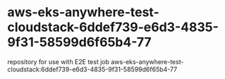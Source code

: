 # aws-eks-anywhere-test-cloudstack-6ddef739-e6d3-4835-9f31-58599d6f65b4-77
repository for use with E2E test job aws-eks-anywhere-test-cloudstack:6ddef739-e6d3-4835-9f31-58599d6f65b4-77
